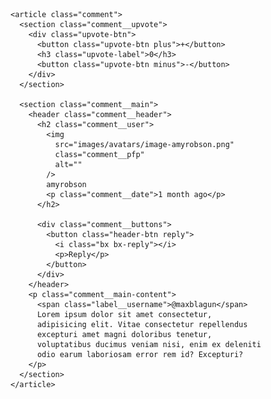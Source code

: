 <!-- === COMMENT OTHER USER === -->

    <article class="comment">
      <section class="comment__upvote">
        <div class="upvote-btn">
          <button class="upvote-btn plus">+</button>
          <h3 class="upvote-label">0</h3>
          <button class="upvote-btn minus">-</button>
        </div>
      </section>

      <section class="comment__main">
        <header class="comment__header">
          <h2 class="comment__user">
            <img
              src="images/avatars/image-amyrobson.png"
              class="comment__pfp"
              alt=""
            />
            amyrobson
            <p class="comment__date">1 month ago</p>
          </h2>

          <div class="comment__buttons">
            <button class="header-btn reply">
              <i class="bx bx-reply"></i>
              <p>Reply</p>
            </button>
          </div>
        </header>
        <p class="comment__main-content">
          <span class="label__username">@maxblagun</span>
          Lorem ipsum dolor sit amet consectetur,
          adipisicing elit. Vitae consectetur repellendus
          excepturi amet magni doloribus tenetur,
          voluptatibus ducimus veniam nisi, enim ex deleniti
          odio earum laboriosam error rem id? Excepturi?
        </p>
      </section>
    </article>

